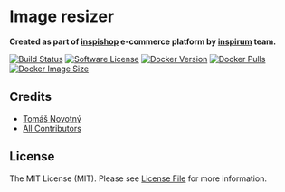 # Image resizer

**Created as part of [inspishop][link-inspishop] e-commerce platform by [inspirum][link-inspirum] team.**

[![Build Status][ico-travis]][link-travis]
[![Software License][ico-license]][link-licence]
[![Docker Version][ico-docker-hub-version]][link-docker-hub]
[![Docker Pulls][ico-docker-hub-downloads]][link-docker-hub]
[![Docker Image Size][ico-docker-hub-size]][link-docker-hub]

## Credits

- [Tomáš Novotný](https://github.com/tomas-novotny)
- [All Contributors][link-contributors]


## License

The MIT License (MIT). Please see [License File][link-licence] for more information.


[ico-license]:              https://img.shields.io/github/license/inspirum/go-modules-test.svg?style=flat-square&colorB=blue
[ico-travis]:               https://img.shields.io/travis/inspirum/go-modules-test/master.svg?branch=master&style=flat-square
[ico-docker-hub-version]:   https://img.shields.io/docker/v/inspirum/go-modules-test?sort=semver&style=flat-square&label=docker%20tag
[ico-docker-hub-size]:      https://img.shields.io/docker/image-size/inspirum/go-modules-test?style=flat-square&label=docker%20image%20size
[ico-docker-hub-downloads]: https://img.shields.io/docker/pulls/inspirum/go-modules-test?style=flat-square

[link-author]:              https://github.com/inspirum
[link-contributors]:        https://github.com/inspirum/go-modules-test/contributors
[link-licence]:             ./LICENSE.md
[link-changelog]:           ./CHANGELOG.md
[link-contributing]:        https://github.com/inspirum/assets/raw/master/go-modules-test/img/CONTRIBUTING.md
[link-code-of-conduct]:     https://github.com/inspirum/assets/raw/master/go-modules-test/img/CODE_OF_CONDUCT.md
[link-travis]:              https://travis-ci.org/inspirum/go-modules-test
[link-docker-hub]:          https://hub.docker.com/repository/docker/inspirum/go-modules-test/tags?page=1
[link-inspishop]:           https://www.inspishop.cz/
[link-inspirum]:            https://www.inspirum.cz/
